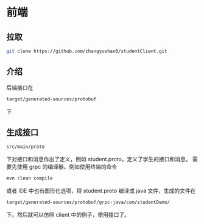 # 前端

## 拉取

```bash
git clone https://github.com/zhangyushao0/studentClient.git
```

## 介绍

后端接口在

```bash
target/generated-sources/protobuf
```

下

## 生成接口

```bash
src/main/proto
```

下对接口和消息作出了定义，例如 student.proto，定义了学生的接口和消息。
需要先使用 grpc 的编译器，例如使用终端的命令

```bash
mvn clean compile
```

或者 IDE 中也有图形化选项，将 student.proto 编译成 java 文件，生成的文件在

```bash
target/generated-sources/protobuf/grpc-java/com/studentDemo/
```

下。然后就可以仿照 client 中的例子，使用接口了。
